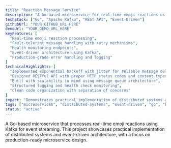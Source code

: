```yaml
---
title: "Reaction Message Service"
description: "A Go-based microservice for real-time emoji reactions using Kafka for event streaming"
techStack: ["Go", "Apache Kafka", "REST API", "Event-Driven"]
githubUrl: "YOUR_GITHUB_URL_HERE"
demoUrl: "YOUR_DEMO_URL_HERE"
keyFeatures: [
  "Real-time emoji reaction processing",
  "Fault-tolerant message handling with retry mechanisms",
  "Health monitoring endpoints",
  "Event-driven architecture using Kafka",
  "Production-grade error handling and logging"
]
technicalHighlights: [
  "Implemented exponential backoff with jitter for reliable message delivery",
  "Designed RESTful API with proper HTTP status codes and content types",
  "Built with scalability in mind using message queue architecture",
  "Structured logging and health check monitoring",
  "Clean code organization with separation of concerns"
]
impact: "Demonstrates practical implementation of distributed systems and event-driven architecture, showcasing production-ready microservice design"
tags: ["microservices", "distributed-systems", "event-driven", "go", "kafka", "api-design"]
status: "active"
---
```


A Go-based microservice that processes real-time emoji reactions using Kafka for event streaming. This project showcases practical implementation of distributed systems and event-driven architecture, with a focus on production-ready microservice design. 